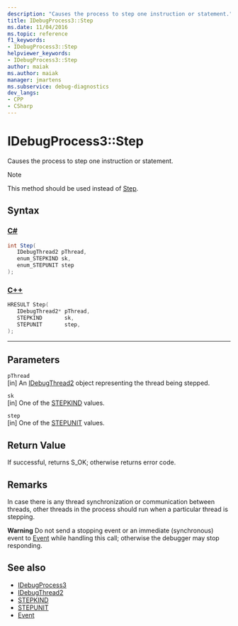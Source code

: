 ```yaml
---
description: "Causes the process to step one instruction or statement."
title: IDebugProcess3::Step
ms.date: 11/04/2016
ms.topic: reference
f1_keywords:
- IDebugProcess3::Step
helpviewer_keywords:
- IDebugProcess3::Step
author: maiak
ms.author: maiak
manager: jmartens
ms.subservice: debug-diagnostics
dev_langs:
- CPP
- CSharp
---
```

# IDebugProcess3::Step

Causes the process to step one instruction or statement.

> [!NOTE]
> This method should be used instead of [Step](../../../extensibility/debugger/reference/idebugprogram2-step.md).

## Syntax

### [C#](#tab/csharp)
```csharp
int Step(
   IDebugThread2 pThread,
   enum_STEPKIND sk,
   enum_STEPUNIT step
);
```
### [C++](#tab/cpp)
```cpp
HRESULT Step(
   IDebugThread2* pThread,
   STEPKIND       sk,
   STEPUNIT       step,
);
```
---

## Parameters
`pThread`\
[in] An [IDebugThread2](../../../extensibility/debugger/reference/idebugthread2.md) object representing the thread being stepped.

`sk`\
[in] One of the [STEPKIND](../../../extensibility/debugger/reference/stepkind.md) values.

`step`\
[in] One of the [STEPUNIT](../../../extensibility/debugger/reference/stepunit.md) values.

## Return Value
 If successful, returns S_OK; otherwise returns error code.

## Remarks
 In case there is any thread synchronization or communication between threads, other threads in the process should run when a particular thread is stepping.

 **Warning** Do not send a stopping event or an immediate (synchronous) event to [Event](../../../extensibility/debugger/reference/idebugeventcallback2-event.md) while handling this call; otherwise the debugger may stop responding.

## See also
- [IDebugProcess3](../../../extensibility/debugger/reference/idebugprocess3.md)
- [IDebugThread2](../../../extensibility/debugger/reference/idebugthread2.md)
- [STEPKIND](../../../extensibility/debugger/reference/stepkind.md)
- [STEPUNIT](../../../extensibility/debugger/reference/stepunit.md)
- [Event](../../../extensibility/debugger/reference/idebugeventcallback2-event.md)
